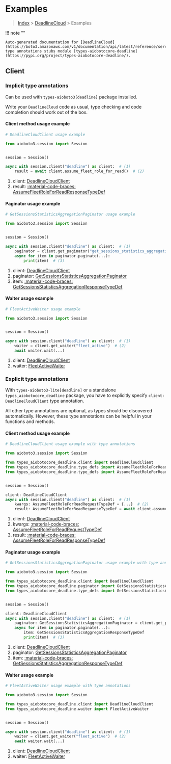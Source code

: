 # Examples

> [Index](../README.md) > [DeadlineCloud](./README.md) > Examples

!!! note ""

    Auto-generated documentation for [DeadlineCloud](https://boto3.amazonaws.com/v1/documentation/api/latest/reference/services/deadline.html#deadlinecloud)
    type annotations stubs module [types-aiobotocore-deadline](https://pypi.org/project/types-aiobotocore-deadline/).

## Client

### Implicit type annotations

Can be used with `types-aioboto3[deadline]` package installed.

Write your `DeadlineCloud` code as usual,
type checking and code completion should work out of the box.



#### Client method usage example

```python
# DeadlineCloudClient usage example

from aioboto3.session import Session


session = Session()

async with session.client("deadline") as client:  # (1)
    result = await client.assume_fleet_role_for_read()  # (2)
```

1. client: [DeadlineCloudClient](./client.md)
2. result: [:material-code-braces: AssumeFleetRoleForReadResponseTypeDef](./type_defs.md#assumefleetroleforreadresponsetypedef)



#### Paginator usage example

```python
# GetSessionsStatisticsAggregationPaginator usage example

from aioboto3.session import Session


session = Session()

async with session.client("deadline") as client:  # (1)
    paginator = client.get_paginator("get_sessions_statistics_aggregation")  # (2)
    async for item in paginator.paginate(...):
        print(item)  # (3)
```

1. client: [DeadlineCloudClient](./client.md)
2. paginator: [GetSessionsStatisticsAggregationPaginator](./paginators.md#getsessionsstatisticsaggregationpaginator)
3. item: [:material-code-braces: GetSessionsStatisticsAggregationResponseTypeDef](./type_defs.md#getsessionsstatisticsaggregationresponsetypedef)



#### Waiter usage example

```python
# FleetActiveWaiter usage example

from aioboto3.session import Session


session = Session()

async with session.client("deadline") as client:  # (1)
    waiter = client.get_waiter("fleet_active")  # (2)
    await waiter.wait(...)
```

1. client: [DeadlineCloudClient](./client.md)
2. waiter: [FleetActiveWaiter](./waiters.md#fleetactivewaiter)


### Explicit type annotations

With `types-aioboto3-lite[deadline]`
or a standalone `types_aiobotocore_deadline` package, you have to explicitly specify
`client: DeadlineCloudClient` type annotation.

All other type annotations are optional, as types should be discovered automatically.
However, these type annotations can be helpful in your functions and methods.


#### Client method usage example

```python
# DeadlineCloudClient usage example with type annotations

from aioboto3.session import Session

from types_aiobotocore_deadline.client import DeadlineCloudClient
from types_aiobotocore_deadline.type_defs import AssumeFleetRoleForReadResponseTypeDef
from types_aiobotocore_deadline.type_defs import AssumeFleetRoleForReadRequestTypeDef


session = Session()

client: DeadlineCloudClient
async with session.client("deadline") as client:  # (1)
    kwargs: AssumeFleetRoleForReadRequestTypeDef = {...}  # (2)
    result: AssumeFleetRoleForReadResponseTypeDef = await client.assume_fleet_role_for_read(**kwargs)  # (3)
```

1. client: [DeadlineCloudClient](./client.md)
2. kwargs: [:material-code-braces: AssumeFleetRoleForReadRequestTypeDef](./type_defs.md#assumefleetroleforreadrequesttypedef)
3. result: [:material-code-braces: AssumeFleetRoleForReadResponseTypeDef](./type_defs.md#assumefleetroleforreadresponsetypedef)



#### Paginator usage example

```python
# GetSessionsStatisticsAggregationPaginator usage example with type annotations

from aioboto3.session import Session

from types_aiobotocore_deadline.client import DeadlineCloudClient
from types_aiobotocore_deadline.paginator import GetSessionsStatisticsAggregationPaginator
from types_aiobotocore_deadline.type_defs import GetSessionsStatisticsAggregationResponseTypeDef


session = Session()

client: DeadlineCloudClient
async with session.client("deadline") as client:  # (1)
    paginator: GetSessionsStatisticsAggregationPaginator = client.get_paginator("get_sessions_statistics_aggregation")  # (2)
    async for item in paginator.paginate(...):
        item: GetSessionsStatisticsAggregationResponseTypeDef
        print(item)  # (3)
```

1. client: [DeadlineCloudClient](./client.md)
2. paginator: [GetSessionsStatisticsAggregationPaginator](./paginators.md#getsessionsstatisticsaggregationpaginator)
3. item: [:material-code-braces: GetSessionsStatisticsAggregationResponseTypeDef](./type_defs.md#getsessionsstatisticsaggregationresponsetypedef)



#### Waiter usage example

```python
# FleetActiveWaiter usage example with type annotations

from aioboto3.session import Session

from types_aiobotocore_deadline.client import DeadlineCloudClient
from types_aiobotocore_deadline.waiter import FleetActiveWaiter


session = Session()

async with session.client("deadline") as client:  # (1)
    waiter = client.get_waiter("fleet_active")  # (2)
    await waiter.wait(...)
```

1. client: [DeadlineCloudClient](./client.md)
2. waiter: [FleetActiveWaiter](./waiters.md#fleetactivewaiter)


